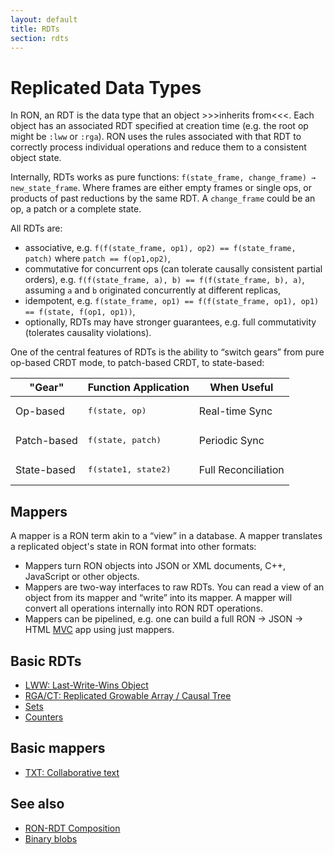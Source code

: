```yaml
---
layout: default
title: RDTs
section: rdts
---
```


# Replicated Data Types

In RON, an RDT is the data type that an object >>>inherits from<<<. Each object has an associated RDT specified at creation time (e.g. the root op might be `:lww` or `:rga`). RON uses the rules associated with that RDT to correctly process individual operations and reduce them to a consistent object state.

Internally, RDTs works as pure functions: `f(state_frame, change_frame) → new_state_frame`. Where frames are either empty frames or single ops, or products of past reductions by the same RDT. A `change_frame` could be an op, a patch or a complete state.

All RDTs are:

- associative, e.g. `f(f(state_frame, op1), op2) == f(state_frame, patch)` where `patch == f(op1,op2)`,
- commutative for concurrent ops (can tolerate causally consistent partial orders), e.g. `f(f(state_frame, a), b) == f(f(state_frame, b), a)`, assuming `a` and `b` originated concurrently at different replicas,
- idempotent, e.g. `f(state_frame, op1) == f(f(state_frame, op1), op1) == f(state, f(op1, op1))`,
- optionally, RDTs may have stronger guarantees, e.g. full commutativity (tolerates causality violations).

One of the central features of RDTs is the ability to “switch gears” from pure op-based CRDT mode, to patch-based CRDT, to state-based:

<table>
  <thead>
  <tr>
    <th>"Gear"</th>
    <th>Function Application</th>
    <th>When Useful</th>
  </tr>
  </thead>
  <tbody>
  <tr>
    <td>Op-based</td>
    <td><pre>f(state, op)</pre></td>
    <td>Real-time Sync</td>
  </tr>
  <tr>
    <td>Patch-based</td>
    <td><pre>f(state, patch)</pre></td>
    <td>Periodic Sync</td>
  </tr>
  <tr>
    <td>State-based</td>
    <td><pre>f(state1, state2)</pre></td>
    <td>Full Reconciliation</td>
  </tr>
  </tbody>
</table>

## Mappers

A mapper is a RON term akin to a “view” in a database. A mapper translates a replicated object's state in RON format into other formats:

- Mappers turn RON objects into JSON or XML documents, C++, JavaScript or other objects.
- Mappers are two-way interfaces to raw RDTs. You can read a view of an object from its mapper and “write” into its mapper. A mapper will convert all operations internally into RON RDT operations.
- Mappers can be pipelined, e.g. one can build a full RON → JSON → HTML [MVC](https://en.wikipedia.org/wiki/Model%E2%80%93view%E2%80%93controller) app using just mappers.

## Basic RDTs

- [LWW: Last-Write-Wins Object](lww/)
- [RGA/CT: Replicated Growable Array / Causal Tree](rga/)
- [Sets](set/)
- [Counters](counter/)

## Basic mappers

- [TXT: Collaborative text](txt/)

## See also

- [RON-RDT Composition](composition/)
- [Binary blobs](blob/)
